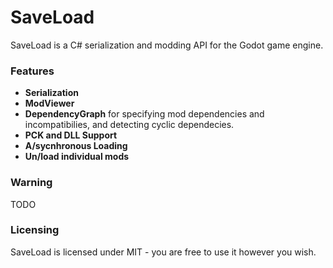 # SaveLoad

SaveLoad is a C# serialization and modding API for the Godot game engine.

### Features
- **Serialization**
- **ModViewer**
- **DependencyGraph** for specifying mod dependencies and incompatibilies, and detecting cyclic dependecies.
- **PCK and DLL Support**
- **A/sycnhronous Loading**
- **Un/load individual mods**

### Warning
TODO

### Licensing
SaveLoad is licensed under MIT - you are free to use it however you wish.
